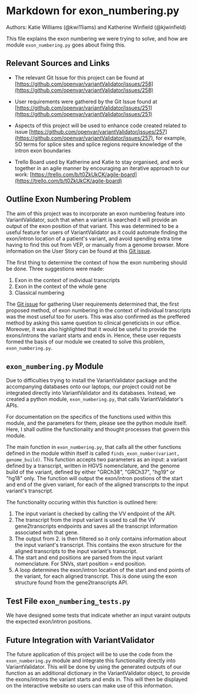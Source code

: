 # Markdown for exon_numbering.py
Authors: Katie Williams (@kwi11iams) and Katherine Winfield (@kjwinfield)

This file explains the exon numbering we were trying to solve, and how are module `exon_numbering.py` goes about fixing this. 

Relevant Sources and Links
--------------------------

- The relevant Git Issue for this project can be found at [https://github.com/openvar/variantValidator/issues/258](https://github.com/openvar/variantValidator/issues/258)

- User requirements were gathered by the Git Issue found at [https://github.com/openvar/variantValidator/issues/251](https://github.com/openvar/variantValidator/issues/251)

- Aspects of this project will be used to enhance code created related to issue [https://github.com/openvar/variantValidator/issues/257](https://github.com/openvar/variantValidator/issues/257), for example, SO terms for splice sites and splice regions require knowledge of the intron exon boundaries 

- Trello Board used by Katherine and Katie to stay organised, and work together in an agile manner by encouraging an iterative approach to our work: [https://trello.com/b/t0ZkUkCK/agile-board](https://trello.com/b/t0ZkUkCK/agile-board)

Outline Exon Numbering Problem
------------------------------
The aim of this project was to incorporate an exon numbering feature into VariantValidator, such that when a variant is searched it will provide an output of the exon position of that variant. This was determined to be a useful feature for users of VariantValidator as it could automate finding the exon/intron location of a patient's variant, and avoid spending extra time having to find this out from VEP, or manually from a genome browser. More information on the User Story can be found at this [Git issue](https://github.com/openvar/variantValidator/issues/258). 

The first thing to determine the context of how the exon numbering should be done. Three suggestions were made:
1. Exon in the context of individual transcripts
2. Exon in the context of the whole gene
3. Classical numbering

The [Git issue](https://github.com/openvar/variantValidator/issues/251) for gathering User requirements determined that, the first proposed method, of exon numbering in the context of individual transcripts was the most useful too for users. This was also confirmed as the preffered method by asking this same question to clinical geneticists in our office. Moreover, it was also highlighted that it would be useful to provide the exons/introns the variant starts and ends in. Hence, these user requests formed the basis of our module we created to solve this problem, `exon_numbering.py`. 

`exon_numbering.py` Module
--------------------------
Due to difficulties trying to install the VariantValidator package and the accompanying databases onto our laptops, our project could not be integrated directly into VariantValidator and its databases. Instead, we created a python module, `exon_numbering.py`, that calls VariantValidator's APIs. 

For documentation on the specifics of the functions used within this module, and the parameters for them, please see the python module itself. Here, I shall outline the functionality and thought processes that govern this module. 

The main function in `exon_numbering.py`, that calls all the other functions defined in the module within itself is called `finds_exon_number(variant, genome_build)`. This function accepts two parameters as an input: a variant defined by a transcript, written in HGVS nomenclature, and the genome build of the variant, defined by either "GRCh38", "GRCh37", "hg19" or "hg18" only. The function will output the exon/intron postions of the start and end of the given variant, for each of the aligned transcripts to the input variant's transcript. 

The functionality occuring within this function is outlined here:
1. The input variant is checked by calling the VV endpoint of the API. 
2. The transcript from the input variant is used to call the VV gene2transcripts endpoints and saves all the transcript information associated with that gene. 
3. The output from 2. is then filtered so it only contains information about the input variant's transcript. This contains the exon structure for the aligned transcripts to the input variant's transcript.
4. The start and end positions are parsed from the input variant nomenclature. For SNVs, start position = end position. 
5. A loop determines the exon/intron location of the start and end points of the variant, for each aligned transcript. This is done using the exon structure found from the gene2transcripts API. 


Test File `exon_numbering_tests.py`
----------------------------------
We have designed some tests that indicate whether an input varaint outputs the expected exon/intron positions. 

Future Integration with VariantValidator
----------------------------------------
The future application of this project will be to use the code from the `exon_numbering.py` module and integrate this functionality directly into VariantValidator. This will be done by using the generated outputs of our function as an additional dictionary in the VariantValidator object, to provide the exons/introns the variant starts and ends in. This will then be displayed on the interactive website so users can make use of this information. 

